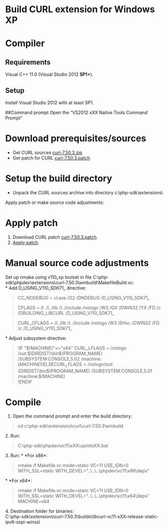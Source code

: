 # Build CURL extension for Windows XP

# Compiler

## Requirements

Visual C++ 11.0 (Visual Studio 2012 <b>SP1+</b>).


## Setup
Install Visual Studio 2012 with at least SP1.

##Command prompt
Open the “VS2012 xXX Native Tools Command Prompt”


# Download prerequisites/sources
* Get CURL sources [curl-7.50.3.zip](https://github.com/ProgerXP/php-5.6-xp/raw/master/downloads/curl-7.50.3.zip)
* Get patch for CURL [curl-7.50.3.patch](https://github.com/ProgerXP/php-5.6-xp/raw/master/extensions/curl-7.50.3.patch)

# Setup the build directory
* Unpack the CURL sources archive into directory c:\php-sdk\extensions\

Apply patch or make source code adjustments:

# Apply patch
1. Download CURL patch [curl-7.50.3.patch](https://github.com/ProgerXP/php-5.6-xp/raw/master/extensions/curl-7.50.3.patch).
2. [Apply patch](https://github.com/ProgerXP/php-5.6-xp/blob/master/apply_patch.md).

# Manual source code adjustments
Set up nmake using v110_xp toolset in file C:\php-sdk\phpdev\extensions\curl-7.50.3\winbuild\MakefileBuild.vc:  
    * Add D_USING_V110_SDK71_ directive:
      <blockquote>CC_NODEBUG  = cl.exe /O2 /DNDEBUG /D_USING_V110_SDK71_</blockquote>
      <blockquote>CFLAGS     = /I. /I../lib /I../include /nologo /W3 /GX /DWIN32 /YX /FD /c /DBUILDING_LIBCURL /D_USING_V110_SDK71_</blockquote>
      <blockquote>CURL_CFLAGS   =  /I../lib /I../include /nologo /W3 /EHsc /DWIN32 /FD /c /D_USING_V110_SDK71_</blockquote>
    * Adjust subsystem directive:
      <blockquote>!IF "$(MACHINE)"=="x64"  
                  CURL_LFLAGS   = /nologo /out:$(DIRDIST)\bin\$(PROGRAM_NAME) /SUBSYSTEM:CONSOLE,5.02 /machine:$(MACHINE)  
                  !ELSE  
                  CURL_LFLAGS   = /nologo /out:$(DIRDIST)\bin\$(PROGRAM_NAME) /SUBSYSTEM:CONSOLE,5.01 /machine:$(MACHINE)  
                  !ENDIF</blockquote>

# Compile
1. Open the command prompt and enter the build directory:
<blockquote>cd c:\php-sdk\extensions\curl\curl-7.50.3\winbuild </blockquote>
2. Run:
<blockquote>C:\php-sdk\phpdev\vc11\xXX\xpinitxXX.bat</blockquote>
3. Run:
    * *For x86*:
      <blockquote>nmake /f Makefile.vc mode=static VC=11 USE_IDN=0 WITH_SSL=static WITH_DEVEL="..\..\..\phpdev\vc11\x86\deps"</blockquote>
    * *For x64*:
      <blockquote>nmake /f Makefile.vc mode=static VC=11 USE_IDN=0 WITH_SSL=static WITH_DEVEL="..\..\..\phpdev\vc11\x64\deps" MACHINE=x64</blockquote>
4. Destination folder for binaries:<br/>
      C:\php-sdk\extensions\curl-7.50.3\builds\libcurl-vc11-xXX-release-static-ipv6-sspi-winssl<br/>
  
